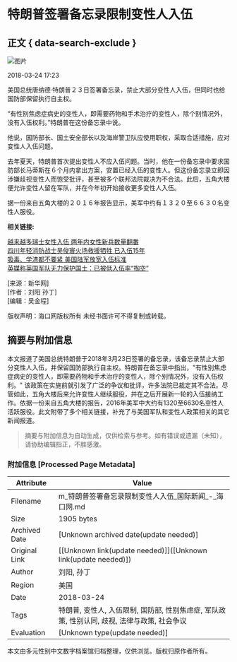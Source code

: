# 特朗普签署备忘录限制变性人入伍

## 正文 { data-search-exclude }


![图片](http://img.hkwb.net/14810.files/pic300.jpg)

2018-03-24 17:23

美国总统唐纳德·特朗普２３日签署备忘录，禁止大部分变性人入伍，但同时也给国防部保留执行自主权。

“有性别焦虑症病史的变性人，即需要药物和手术治疗的变性人，除个别情况外，没有入伍权利。”特朗普在这份备忘录中说。

他说，国防部长、国土安全部长以及海岸警卫队应使用职权，采取合适措施，应对变性人入伍问题。

去年夏天，特朗普首次提出变性人不应入伍问题。当时，他在一份备忘录中要求国防部长马蒂斯在６个月内拿出方案，安置已经入伍的变性人。但这份备忘录立即因涉嫌歧视变性人而饱受批评，甚至被多个联邦法院裁决为不合法。此后，五角大楼便允许变性人留在军队，并在今年初开始接收更多变性人入伍。

据一份来自五角大楼的２０１６年报告显示，美军中约有１３２０至６６３０名变性人服役。

**相关链接:**

[越来越多瑞士女性入伍 两年内女性新兵数量翻番](http://www.hkwb.net/news/content/2018-01/18/content_3450237.htm)  
[四川年轻消防战士吴俊寰火场救援牺牲 已入伍15年](http://www.hkwb.net/news/content/2018-01/21/content_3453045.htm)  
[吸毒、学渣都不要紧 美国陆军放宽入伍标准](http://www.hkwb.net/news/content/2017-12/05/content_3412161.htm)  
[英媒称英国军队无力保护国土：已被低入伍率“掏空”](http://www.hkwb.net/news/content/2017-10/26/content_3375938.htm)

\[来源：新华网\]  
\[作者：刘阳 孙丁\]  
\[编辑：吴金程\]  

版权声明：海口网版权所有 未经书面许可不得复制或转载。
<!-- tcd_original_link http://m.hkwb.net/content/2018-03/24/content_3494391.htm -->


## 摘要与附加信息

<!-- tcd_abstract -->
本文报道了美国总统特朗普于2018年3月23日签署的备忘录，该备忘录禁止大部分变性人入伍，并保留国防部执行自主权。特朗普在备忘录中指出，"有性别焦虑症病史的变性人，即需要药物和手术治疗的变性人，除个别情况外，没有入伍权利。" 该政策在实施前就引发了广泛的争议和批评，许多法院已裁定其不合法。尽管如此，五角大楼后来允许变性人继续服役，并在之后开展新一轮的入伍接纳工作。依据一份来自五角大楼的报告，2016年美军中大约有1320至6630名变性人活跃服役。此文附带了多个相关链接，补充了与美国军队和变性人政策相关的其它新闻报道。
<!-- tcd_abstract_end -->

> 摘要与附加信息为自动生成，仅供检索与参考。如有错误或遗漏（未知），请协助编辑指正，不胜感激。

### 附加信息 [Processed Page Metadata]

| Attribute       | Value                                  |
|-----------------|----------------------------------------|
| Filename        | m_特朗普签署备忘录限制变性人入伍_国际新闻_-_海口网.md                             |
| Size            | 1905 bytes                           |
| Archived Date   | [Unknown archived date(update needed)]                             |
| Original Link   | [[Unknown link(update needed)]]([Unknown link(update needed)])                       |
| Author          | 刘阳, 孙丁                               |
| Region          | 美国                               |
| Date            | 2018-03-24                                 |
| Tags            | 特朗普, 变性人, 入伍限制, 国防部, 性别焦虑症, 军队政策, 性别认同, 歧视, 法律与政策, 社会争议                                 |
| Evaluation            | [Unknown type(update needed)]                                 |
<!-- tcd_table_end -->

本文由多元性别中文数字档案馆归档整理，仅供浏览。版权归原作者所有。
